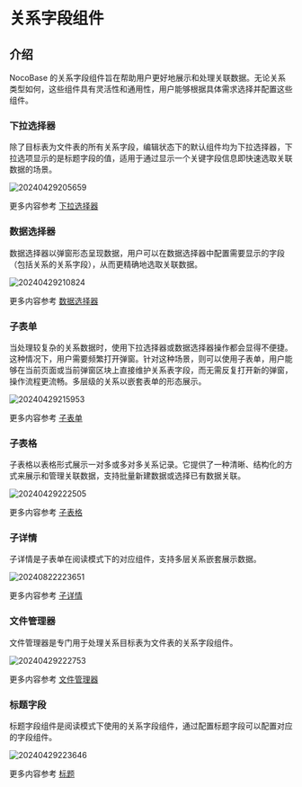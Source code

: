 # 关系字段组件

## 介绍

NocoBase 的关系字段组件旨在帮助用户更好地展示和处理关联数据。无论关系类型如何，这些组件具有灵活性和通用性，用户能够根据具体需求选择并配置这些组件。



### 下拉选择器

除了目标表为文件表的所有关系字段，编辑状态下的默认组件均为下拉选择器，下拉选项显示的是标题字段的值，适用于通过显示一个关键字段信息即快速选取关联数据的场景。

![20240429205659](https://static-docs.nocobase.com/20240429205659.png)

更多内容参考 [下拉选择器](/handbook/ui/fields/specific/select)


### 数据选择器

数据选择器以弹窗形态呈现数据，用户可以在数据选择器中配置需要显示的字段（包括关系的关系字段），从而更精确地选取关联数据。

![20240429210824](https://static-docs.nocobase.com/20240429210824.png)

更多内容参考 [数据选择器](/handbook/ui/fields/specific/picker)

### 子表单

当处理较复杂的关系数据时，使用下拉选择器或数据选择器操作都会显得不便捷。这种情况下，用户需要频繁打开弹窗。针对这种场景，则可以使用子表单，用户能够在当前页面或当前弹窗区块上直接维护关系表字段，而无需反复打开新的弹窗，操作流程更流畅。多层级的关系以嵌套表单的形态展示。

![20240429215953](https://static-docs.nocobase.com/20240429215953.png)

更多内容参考 [子表单](/handbook/ui/fields/specific/nester)


### 子表格

子表格以表格形式展示一对多或多对多关系记录。它提供了一种清晰、结构化的方式来展示和管理关联数据，支持批量新建数据或选择已有数据关联。

![20240429222505](https://static-docs.nocobase.com/20240429222505.png)

更多内容参考 [子表格](/handbook/ui/fields/specific/sub-table)

### 子详情

子详情是子表单在阅读模式下的对应组件，支持多层关系嵌套展示数据。

![20240822223651](https://static-docs.nocobase.com/20240822223651.png)

更多内容参考 [子详情](/handbook/ui/fields/specific/sub-detail)


### 文件管理器

文件管理器是专门用于处理关系目标表为文件表的关系字段组件。

![20240429222753](https://static-docs.nocobase.com/20240429222753.png)

更多内容参考 [文件管理器](/handbook/ui/fields/specific/file-manager)

### 标题字段

标题字段组件是阅读模式下使用的关系字段组件，通过配置标题字段可以配置对应的字段组件。

![20240429223646](https://static-docs.nocobase.com/20240429223646.png)

更多内容参考 [标题](/handbook/ui/fields/specific/title)










